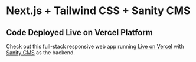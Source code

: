 # Next.js + Tailwind CSS + Sanity CMS

## Code Deployed Live on Vercel Platform

Check out this full-stack responsive web app running [Live on Vercel](https://launchpad-nextjs-typescript-clone-medium.vercel.app/) with [Sanity CMS](https://www.sanity.io/) as the backend.
